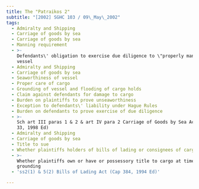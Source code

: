 ```yaml
---
title: The "Patraikos 2"
subtitle: "[2002] SGHC 103 / 09\_May\_2002"
tags:
  - Admiralty and Shipping
  - Carriage of goods by sea
  - Carriage of goods by sea
  - Manning requirement
  - >-
    Defendants\' obligation to exercise due diligence to \"properly man\" the
    vessel
  - Admiralty and Shipping
  - Carriage of goods by sea
  - Seaworthiness of vessel
  - Proper care of cargo
  - Grounding of vessel and flooding of cargo holds
  - Claim against defendants for damage to cargo
  - Burden on plaintiffs to prove unseaworthiness
  - Exception to defendants\' liability under Hague Rules
  - Burden on defendants to prove exercise of due diligence
  - >-
    Sch art III paras 1 & 2 & art IV para 2 Carriage of Goods by Sea Act (Cap
    33, 1998 Ed)
  - Admiralty and Shipping
  - Carriage of goods by sea
  - Title to sue
  - Whether plaintiffs holders of bills of lading or consignees of cargo
  - >-
    Whether plaintiffs own or have or possessory title to cargo at time of
    grounding
  - 'ss2(1) & 5(2) Bills of Lading Act (Cap 384, 1994 Ed)'

---
```


